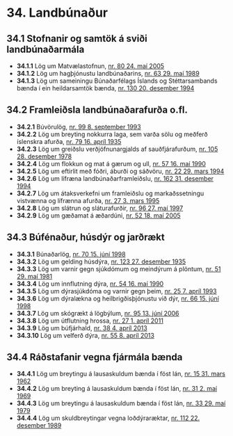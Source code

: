 # 34. Landbúnaður

## 34.1 Stofnanir og samtök á sviði landbúnaðarmála

* __34.1.1__ Lög um Matvælastofnun, [nr. 80 24. maí 2005](2005080.md)
* __34.1.2__ Lög um hagþjónustu landbúnaðarins, [nr. 63 29. maí 1989](1989063.md)
* __34.1.3__ Lög um sameiningu Búnaðarfélags Íslands og Stéttarsambands bænda í ein heildarsamtök bænda, [nr. 130 20. desember 1994](1994130.md)

## 34.2 Framleiðsla landbúnaðarafurða o.fl.

* __34.2.1__ Búvörulög, [nr. 99 8. september 1993](1993099.md)
* __34.2.2__ Lög um breyting nokkurra laga, sem varða sölu og meðferð íslenskra afurða, [nr. 79 16. apríl 1935](1935079.md)
* __34.2.3__ Lög um greiðslu verðjöfnunargjalds af sauðfjárafurðum, [nr. 105 28. desember 1978](1978105.md)
* __34.2.4__ Lög um flokkun og mat á gærum og ull, [nr. 57 16. maí 1990](1990057.md)
* __34.2.5__ Lög um eftirlit með fóðri, áburði og sáðvöru, [nr. 22 29. mars 1994](1994022.md)
* __34.2.6__ Lög um lífræna landbúnaðarframleiðslu, [nr. 162 31. desember 1994](1994162.md)
* __34.2.7__ Lög um átaksverkefni um framleiðslu og markaðssetningu vistvænna og lífrænna afurða, [nr. 27 3. mars 1995](1995027.md)
* __34.2.8__ Lög um slátrun og sláturafurðir, [nr. 96 27. maí 1997](1997096.md)
* __34.2.9__ Lög um gæðamat á æðardúni, [nr. 52 18. maí 2005](2005052.md)

## 34.3 Búfénaður, húsdýr og jarðrækt

* __34.3.1__ Búnaðarlög, [nr. 70 15. júní 1998](1998070.md)
* __34.3.2__ Lög um gelding húsdýra, [nr. 123 27. desember 1935](1935123.md)
* __34.3.3__ Lög um varnir gegn sjúkdómum og meindýrum á plöntum, [nr. 51 29. maí 1981](1981051.md)
* __34.3.4__ Lög um innflutning dýra, [nr. 54 16. maí 1990](1990054.md)
* __34.3.5__ Lög um dýrasjúkdóma og varnir gegn þeim, [nr. 25 7. apríl 1993](1993025.md)
* __34.3.6__ Lög um dýralækna og heilbrigðisþjónustu við dýr, [nr. 66 15. júní 1998](1998066.md)
* __34.3.7__ Lög um skógrækt á lögbýlum, [nr. 95 13. júní 2006](2006095.md)
* __34.3.8__ Lög um útflutning hrossa, [nr. 27 1. apríl 2011](2011027.md)
* __34.3.9__ Lög um búfjárhald, [nr. 38 4. apríl 2013](2013038.md)
* __34.3.10__ Lög um velferð dýra, [nr. 55 8. apríl 2013](2013055.md)

## 34.4 Ráðstafanir vegna fjármála bænda

* __34.4.1__ Lög um breytingu á lausaskuldum bænda í föst lán, [nr. 15 31. mars 1962](1962015.md)
* __34.4.2__ Lög um breyting á lausaskuldum bænda í föst lán, [nr. 31 2. maí 1969](1969031.md)
* __34.4.3__ Lög um breytingu á lausaskuldum bænda í föst lán, [nr. 33 29. maí 1979](1979033.md)
* __34.4.4__ Lög um skuldbreytingar vegna loðdýraræktar, [nr. 112 22. desember 1989](1989112.md)

